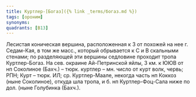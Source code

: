 ```yaml
---
title: Куртлер-[Богаз]({% link _terms/богаз.md %})
tags: [ороним]
synonyms:
quadrants: [В13]
---
```


Лесистая коническая вершина, расположенная к З от похожей на нее г. Седам-Кая, в
том же масс., который обрывается к С и В скальными стенами; по разделяющей эти
вершины седловине проходит тропа Куртлер-Богаз. На сев. окраине Ай-Петринской
яйлы, 3 км. к ЮЮВ от нп Соколиное (Бахч.) – тюрк. куртлер – мн. число от курт
волк, червь; РПН; Курт – тюрк. ИЛ; ср. Куртлер-Маале, некогда часть нп Коккоз
(ныне Соколиное), откуда шла тропа, и б. нп Куртлер-Фоц-Сала ниже по дол. (ныне
Голубинка (Бахч.).
